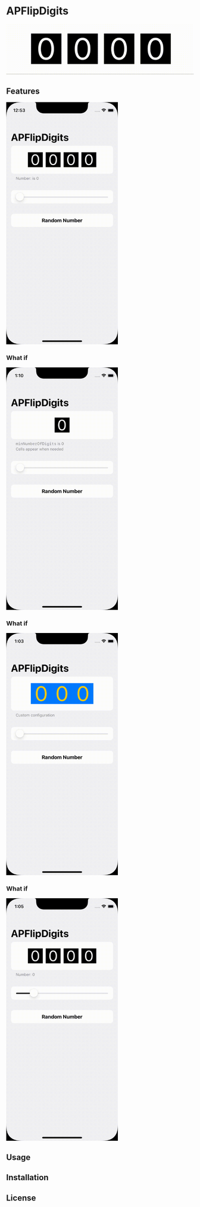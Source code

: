 # APFlipDigits

<picture>
  <source media="(prefers-color-scheme: dark)" srcset="Assets/Presentation-Dark.gif">
  <img alt="Hero Image" src="Assets/Presentation-Light.gif">
</picture>

## Features

<picture>
  <source media="(prefers-color-scheme: dark)" srcset="Assets/Showcase-Dark.gif" width=300px>
  <img alt="Hero Image" width=300px src="Assets/Showcase-Light.gif">
</picture>

### What if 

<picture>
  <source media="(prefers-color-scheme: dark)" srcset="Assets/Digits-Dark.gif" width=300px>
  <img alt="Hero Image" width=300px src="Assets/Digits-Light.gif">
</picture>

### What if 

<picture>
  <source media="(prefers-color-scheme: dark)" srcset="Assets/CustomConfiguration-Dark.gif" width=300px>
  <img alt="Hero Image" width=300px src="Assets/CustomConfiguration-Light.gif">
</picture>

### What if

<picture>
  <source media="(prefers-color-scheme: dark)" srcset="Assets/Negative-Dark.gif" width=300px>
  <img alt="Hero Image" width=300px src="Assets/Negative-Light.gif">
</picture>

## Usage

## Installation

## License